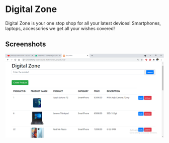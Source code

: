
# Digital Zone

Digital Zone is your one stop shop for all your latest devices!
Smartphones, laptops, accessories we get all your wishes covered!


## Screenshots

![App Screenshot](https://github.com/Satyam-Lki/products_crud/blob/master/uploads/Capturehomepage.png)

  